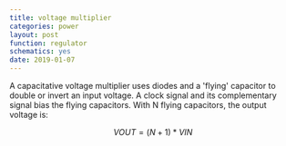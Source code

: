 ```yaml
---
title: voltage multiplier
categories: power
layout: post
function: regulator
schematics: yes
date: 2019-01-07
---
```


A capacitative voltage multiplier uses diodes and a 'flying' capacitor to double or invert an input voltage.
A clock signal and its complementary signal bias the flying capacitors.
With N flying capacitors, the output voltage is: 

$$ VOUT = (N+1) * VIN $$
